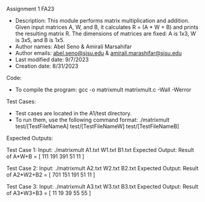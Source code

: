 Assignment 1 FA23

* Description: This module performs matrix multiplication and addition. Given input matrices A, W, and B, it calculates R = (A * W + B) and prints the resulting matrix R. The dimensions of matrices are fixed: A is 1x3, W is 3x5, and B is 1x5.
* Author names: Abel Seno & Amirali Marsahifar
* Author emails: abel.seno@sjsu.edu & amirali.marashifar@sjsu.edu
* Last modified date: 9/7/2023
* Creation date: 8/31/2023

Code:

* To compile the program: gcc -o matrixmult matrixmult.c -Wall -Werror

Test Cases:

* Test cases are located in the A1/test directory.
* To run them, use the following command format: ./matrixmult test/[TestFileNameA] test/[TestFileNameW] test/[TestFileNameB]

Expected Outputs:

Test Case 1:
Input: ./matrixmult A1.txt W1.txt B1.txt
Expected Output: Result of A*W+B = [ 111 191 391 51 11 ]

Test Case 2:
Input: ./matrixmult A2.txt W2.txt B2.txt
Expected Output: Result of A2*W2+B2 = [ 701 151 191 51 11 ]

Test Case 3:
Input: ./matrixmult A3.txt W3.txt B3.txt
Expected Output: Result of A3*W3+B3 = [ 11 19 39 55 55 ]

